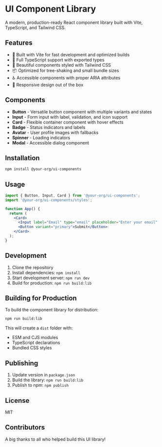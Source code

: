 # UI Component Library

A modern, production-ready React component library built with Vite, TypeScript, and Tailwind CSS.

## Features

- 🚀 Built with Vite for fast development and optimized builds
- 💪 Full TypeScript support with exported types
- 🎨 Beautiful components styled with Tailwind CSS
- 📦 Optimized for tree-shaking and small bundle sizes
- ♿ Accessible components with proper ARIA attributes
- 📱 Responsive design out of the box

## Components

- **Button** - Versatile button component with multiple variants and states
- **Input** - Form input with label, validation, and icon support
- **Card** - Flexible container component with hover effects
- **Badge** - Status indicators and labels
- **Avatar** - User profile images with fallbacks
- **Spinner** - Loading indicators
- **Modal** - Accessible dialog component

## Installation

```bash
npm install @your-org/ui-components
```

## Usage

```jsx
import { Button, Input, Card } from '@your-org/ui-components';
import '@your-org/ui-components/styles';

function App() {
  return (
    <Card>
      <Input label="Email" type="email" placeholder="Enter your email" />
      <Button variant="primary">Submit</Button>
    </Card>
  );
}
```

## Development

1. Clone the repository
2. Install dependencies: `npm install`
3. Start development server: `npm run dev`
4. Build for production: `npm run build:lib`

## Building for Production

To build the component library for distribution:

```bash
npm run build:lib
```

This will create a `dist` folder with:

- ESM and CJS modules
- TypeScript declarations
- Bundled CSS styles

## Publishing

1. Update version in `package.json`
2. Build the library: `npm run build:lib`
3. Publish to npm: `npm publish`

## License

MIT

## Contributors

A big thanks to all who helped build this UI library!

<!-- CONTRIBUTORS:START -->
<!-- CONTRIBUTORS:END -->
